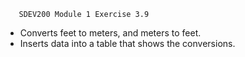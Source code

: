        SDEV200 Module 1 Exercise 3.9
- Converts feet to meters, and meters to feet.
- Inserts data into a table that shows the conversions.

